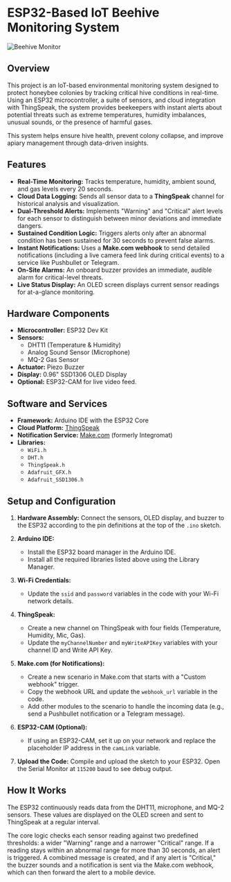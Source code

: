 # ESP32-Based IoT Beehive Monitoring System

![Beehive Monitor](https://image2url.com/images/1758808961313-477d79a2-451f-4319-82a4-64b064974db5.jpeg) 
## Overview

This project is an IoT-based environmental monitoring system designed to protect honeybee colonies by tracking critical hive conditions in real-time. Using an ESP32 microcontroller, a suite of sensors, and cloud integration with ThingSpeak, the system provides beekeepers with instant alerts about potential threats such as extreme temperatures, humidity imbalances, unusual sounds, or the presence of harmful gases.

This system helps ensure hive health, prevent colony collapse, and improve apiary management through data-driven insights.

## Features

-   **Real-Time Monitoring:** Tracks temperature, humidity, ambient sound, and gas levels every 20 seconds.
-   **Cloud Data Logging:** Sends all sensor data to a **ThingSpeak** channel for historical analysis and visualization.
-   **Dual-Threshold Alerts:** Implements "Warning" and "Critical" alert levels for each sensor to distinguish between minor deviations and immediate dangers.
-   **Sustained Condition Logic:** Triggers alerts only after an abnormal condition has been sustained for 30 seconds to prevent false alarms.
-   **Instant Notifications:** Uses a **Make.com webhook** to send detailed notifications (including a live camera feed link during critical events) to a service like Pushbullet or Telegram.
-   **On-Site Alarms:** An onboard buzzer provides an immediate, audible alarm for critical-level threats.
-   **Live Status Display:** An OLED screen displays current sensor readings for at-a-glance monitoring.

## Hardware Components

-   **Microcontroller:** ESP32 Dev Kit
-   **Sensors:**
    -   DHT11 (Temperature & Humidity)
    -   Analog Sound Sensor (Microphone)
    -   MQ-2 Gas Sensor
-   **Actuator:** Piezo Buzzer
-   **Display:** 0.96" SSD1306 OLED Display
-   **Optional:** ESP32-CAM for live video feed.

## Software and Services

-   **Framework:** Arduino IDE with the ESP32 Core
-   **Cloud Platform:** [ThingSpeak](https://thingspeak.com/)
-   **Notification Service:** [Make.com](https://www.make.com/) (formerly Integromat)
-   **Libraries:**
    -   `WiFi.h`
    -   `DHT.h`
    -   `ThingSpeak.h`
    -   `Adafruit_GFX.h`
    -   `Adafruit_SSD1306.h`

## Setup and Configuration

1.  **Hardware Assembly:** Connect the sensors, OLED display, and buzzer to the ESP32 according to the pin definitions at the top of the `.ino` sketch.

2.  **Arduino IDE:**
    -   Install the ESP32 board manager in the Arduino IDE.
    -   Install all the required libraries listed above using the Library Manager.

3.  **Wi-Fi Credentials:**
    -   Update the `ssid` and `password` variables in the code with your Wi-Fi network details.

4.  **ThingSpeak:**
    -   Create a new channel on ThingSpeak with four fields (Temperature, Humidity, Mic, Gas).
    -   Update the `myChannelNumber` and `myWriteAPIKey` variables with your channel ID and Write API Key.

5.  **Make.com (for Notifications):**
    -   Create a new scenario in Make.com that starts with a "Custom webhook" trigger.
    -   Copy the webhook URL and update the `webhook_url` variable in the code.
    -   Add other modules to the scenario to handle the incoming data (e.g., send a Pushbullet notification or a Telegram message).

6.  **ESP32-CAM (Optional):**
    -   If using an ESP32-CAM, set it up on your network and replace the placeholder IP address in the `camLink` variable.

7.  **Upload the Code:** Compile and upload the sketch to your ESP32. Open the Serial Monitor at `115200` baud to see debug output.

## How It Works

The ESP32 continuously reads data from the DHT11, microphone, and MQ-2 sensors. These values are displayed on the OLED screen and sent to ThingSpeak at a regular interval.

The core logic checks each sensor reading against two predefined thresholds: a wider "Warning" range and a narrower "Critical" range. If a reading stays within an abnormal range for more than 30 seconds, an alert is triggered. A combined message is created, and if any alert is "Critical," the buzzer sounds and a notification is sent via the Make.com webhook, which can then forward the alert to a mobile device.
